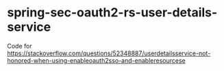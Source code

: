 # spring-sec-oauth2-rs-user-details-service

Code for https://stackoverflow.com/questions/52348887/userdetailsservice-not-honored-when-using-enableoauth2sso-and-enableresourcese
